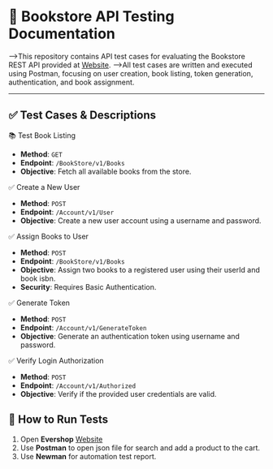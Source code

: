 # 📘 Bookstore API Testing Documentation

-->This repository contains API test cases for evaluating the Bookstore REST API provided at [Website](https://bookstore.demoqa.com). 
-->All test cases are written and executed using Postman, focusing on user creation, book listing, token generation, authentication, and book assignment.

---

## ✅ Test Cases & Descriptions

📚 Test Book Listing 
- **Method**: `GET`
- **Endpoint**: `/BookStore/v1/Books`
- **Objective**: Fetch all available books from the store.

✅ Create a New User
- **Method**: `POST`
- **Endpoint**: `/Account/v1/User`
- **Objective**: Create a new user account using a username and password.

✅ Assign Books to User
- **Method**: `POST`
- **Endpoint**: `/BookStore/v1/Books`
- **Objective**: Assign two books to a registered user using their userId and book isbn.
- **Security**: Requires Basic Authentication.

✅ Generate Token
- **Method**: `POST`
- **Endpoint**: `/Account/v1/GenerateToken`
- **Objective**: Generate an authentication token using username and password.

✅ Verify Login Authorization
- **Method**: `POST`
- **Endpoint**: `/Account/v1/Authorized`
- **Objective**: Verify if the provided user credentials are valid.

## 🚀 How to Run Tests  
1. Open **Evershop** [Website](https://bookstore.demoqa.com)
2. Use **Postman** to open json file for search and add a product to the cart.
3. Use **Newman** for automation test report.  





